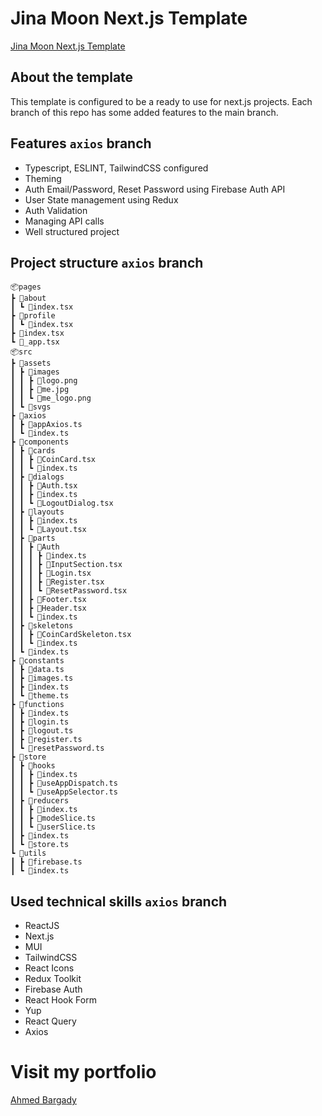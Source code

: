 # Jina Moon Next.js Template

[Jina Moon Next.js Template](https://nextjs-template-jinamoon.jinamoon.ahmedbargady.me/)

## About the template

This template is configured to be a ready to use for next.js projects. Each branch of this repo has some added features to the main branch.

## Features `axios` branch

- Typescript, ESLINT, TailwindCSS configured
- Theming
- Auth Email/Password, Reset Password using Firebase Auth API
- User State management using Redux
- Auth Validation
- Managing API calls
- Well structured project

## Project structure `axios` branch

```
📦pages
┣ 📂about
┃ ┗ 📜index.tsx
┣ 📂profile
┃ ┗ 📜index.tsx
┣ 📜index.tsx
┗ 📜_app.tsx
📦src
┣ 📂assets
┃ ┣ 📂images
┃ ┃ ┣ 📜logo.png
┃ ┃ ┣ 📜me.jpg
┃ ┃ ┗ 📜me_logo.png
┃ ┗ 📂svgs
┣ 📂axios
┃ ┣ 📜appAxios.ts
┃ ┗ 📜index.ts
┣ 📂components
┃ ┣ 📂cards
┃ ┃ ┣ 📜CoinCard.tsx
┃ ┃ ┗ 📜index.ts
┃ ┣ 📂dialogs
┃ ┃ ┣ 📜Auth.tsx
┃ ┃ ┣ 📜index.ts
┃ ┃ ┗ 📜LogoutDialog.tsx
┃ ┣ 📂layouts
┃ ┃ ┣ 📜index.ts
┃ ┃ ┗ 📜Layout.tsx
┃ ┣ 📂parts
┃ ┃ ┣ 📂Auth
┃ ┃ ┃ ┣ 📜index.ts
┃ ┃ ┃ ┣ 📜InputSection.tsx
┃ ┃ ┃ ┣ 📜Login.tsx
┃ ┃ ┃ ┣ 📜Register.tsx
┃ ┃ ┃ ┗ 📜ResetPassword.tsx
┃ ┃ ┣ 📜Footer.tsx
┃ ┃ ┣ 📜Header.tsx
┃ ┃ ┗ 📜index.ts
┃ ┣ 📂skeletons
┃ ┃ ┣ 📜CoinCardSkeleton.tsx
┃ ┃ ┗ 📜index.ts
┃ ┗ 📜index.ts
┣ 📂constants
┃ ┣ 📜data.ts
┃ ┣ 📜images.ts
┃ ┣ 📜index.ts
┃ ┗ 📜theme.ts
┣ 📂functions
┃ ┣ 📜index.ts
┃ ┣ 📜login.ts
┃ ┣ 📜logout.ts
┃ ┣ 📜register.ts
┃ ┗ 📜resetPassword.ts
┣ 📂store
┃ ┣ 📂hooks
┃ ┃ ┣ 📜index.ts
┃ ┃ ┣ 📜useAppDispatch.ts
┃ ┃ ┗ 📜useAppSelector.ts
┃ ┣ 📂reducers
┃ ┃ ┣ 📜index.ts
┃ ┃ ┣ 📜modeSlice.ts
┃ ┃ ┗ 📜userSlice.ts
┃ ┣ 📜index.ts
┃ ┗ 📜store.ts
┗ 📂utils
┃ ┣ 📜firebase.ts
┃ ┗ 📜index.ts
```

## Used technical skills `axios` branch

- ReactJS
- Next.js
- MUI
- TailwindCSS
- React Icons
- Redux Toolkit
- Firebase Auth
- React Hook Form
- Yup
- React Query
- Axios

# Visit my portfolio

[Ahmed Bargady](https://ahmedbargady.me)

